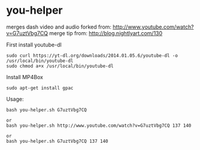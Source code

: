 you-helper
==========

merges dash video and audio
forked from: http://www.youtube.com/watch?v=G7uztVbg7CQ
merge tip from: http://blog.nightlyart.com/130


First install youtube-dl

    sudo curl https://yt-dl.org/downloads/2014.01.05.6/youtube-dl -o /usr/local/bin/youtube-dl
    sudo chmod a+x /usr/local/bin/youtube-dl

Install MP4Box
    
    sudo apt-get install gpac

Usage:
    
    bash you-helper.sh G7uztVbg7CQ
    
    or
    bash you-helper.sh http://www.youtube.com/watch?v=G7uztVbg7CQ 137 140
    
    or
    bash you-helper.sh G7uztVbg7CQ 137 140

